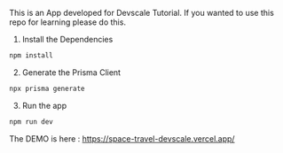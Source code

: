 This is an App developed for Devscale Tutorial.
If you wanted to use this repo for learning please do this.

1. Install the Dependencies

```bash
npm install
```

2. Generate the Prisma Client

```bash
npx prisma generate
```

3. Run the app

```bash
npm run dev
```

The DEMO is here :
https://space-travel-devscale.vercel.app/
